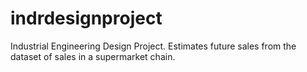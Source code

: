 # indrdesignproject
Industrial Engineering Design Project. Estimates future sales from the dataset of sales in a supermarket chain.
